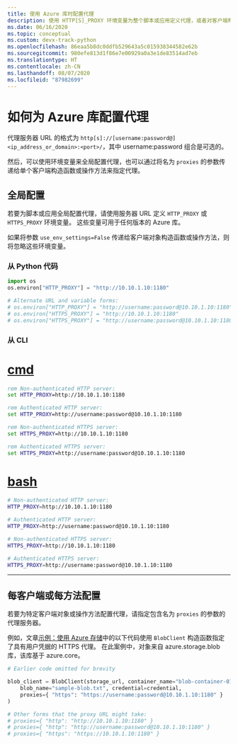 ```yaml
---
title: 使用 Azure 库时配置代理
description: 使用 HTTP[S]_PROXY 环境变量为整个脚本或应用定义代理，或者对客户端构造函数或操作方法使用可选的命名参数。
ms.date: 06/16/2020
ms.topic: conceptual
ms.custom: devx-track-python
ms.openlocfilehash: 86eaa5b8dc0ddfb529643a5c015938344582e62b
ms.sourcegitcommit: 980efe813d1f86e7e00929a0a3e1de83514ad7eb
ms.translationtype: HT
ms.contentlocale: zh-CN
ms.lasthandoff: 08/07/2020
ms.locfileid: "87982699"
---
```

# <a name="how-to-configure-proxies-for-the-azure-libraries"></a>如何为 Azure 库配置代理

代理服务器 URL 的格式为 `http[s]://[username:password@]<ip_address_or_domain>:<port>/`，其中 username:password 组合是可选的。

然后，可以使用环境变量来全局配置代理，也可以通过将名为 `proxies` 的参数传递给单个客户端构造函数或操作方法来指定代理。

## <a name="global-configuration"></a>全局配置

若要为脚本或应用全局配置代理，请使用服务器 URL 定义 `HTTP_PROXY` 或 `HTTPS_PROXY` 环境变量。 这些变量可用于任何版本的 Azure 库。

如果将参数 `use_env_settings=False` 传递给客户端对象构造函数或操作方法，则将忽略这些环境变量。

### <a name="from-python-code"></a>从 Python 代码

```python
import os
os.environ["HTTP_PROXY"] = "http://10.10.1.10:1180"

# Alternate URL and variable forms:
# os.environ["HTTP_PROXY"] = "http://username:password@10.10.1.10:1180"
# os.environ["HTTPS_PROXY"] = "http://10.10.1.10:1180"
# os.environ["HTTPS_PROXY"] = "http://username:password@10.10.1.10:1180"
```

### <a name="from-the-cli"></a>从 CLI

# <a name="cmd"></a>[cmd](#tab/cmd)

```cmd
rem Non-authenticated HTTP server:
set HTTP_PROXY=http://10.10.1.10:1180

rem Authenticated HTTP server:
set HTTP_PROXY=http://username:password@10.10.1.10:1180

rem Non-authenticated HTTPS server:
set HTTPS_PROXY=http://10.10.1.10:1180

rem Authenticated HTTPS server:
set HTTPS_PROXY=http://username:password@10.10.1.10:1180
```

# <a name="bash"></a>[bash](#tab/bash)

```bash
# Non-authenticated HTTP server:
HTTP_PROXY=http://10.10.1.10:1180

# Authenticated HTTP server:
HTTP_PROXY=http://username:password@10.10.1.10:1180

# Non-authenticated HTTPS server:
HTTPS_PROXY=http://10.10.1.10:1180

# Authenticated HTTPS server:
HTTPS_PROXY=http://username:password@10.10.1.10:1180
```

---

## <a name="per-client-or-per-method-configuration"></a>每客户端或每方法配置

若要为特定客户端对象或操作方法配置代理，请指定包含名为 `proxies` 的参数的代理服务器。

例如，文章[示例：使用 Azure 存储](azure-sdk-example-storage.md)中的以下代码使用 `BlobClient` 构造函数指定了具有用户凭据的 HTTPS 代理。 在此案例中，对象来自 azure.storage.blob 库，该库基于 azure.core。

```python
# Earlier code omitted for brevity

blob_client = BlobClient(storage_url, container_name="blob-container-01",
    blob_name="sample-blob.txt", credential=credential,
    proxies={ "https": "https://username:password@10.10.1.10:1180" }
)

# Other forms that the proxy URL might take:
# proxies={ "http": "http://10.10.1.10:1180" }
# proxies={ "http": "http://username:password@10.10.1.10:1180" }
# proxies={ "https": "https://10.10.1.10:1180" }
```
